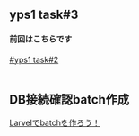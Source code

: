 ## yps1 task#3

#### 前回はこちらです
[#yps1 task#2](https://github.com/yotaro-ok/yps/blob/master/task_2.md)
<br>
<br>

## DB接続確認batch作成

[Larvelでbatchを作ろう！](https://twitter.com/yotaro__ok/status/1286722000291942400)
